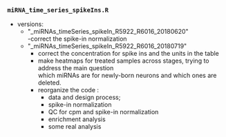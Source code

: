### `miRNA_time_series_spikeIns.R`
 - versions:   
    - "_miRNAs_timeSeries_spikeIn_R5922_R6016_20180620"  
      -correct the spike-in normalization    
    - "_miRNAs_timeSeries_spikeIn_R5922_R6016_20180719"  
      - correct the concentration for spike ins and the units in the table
      - make heatmaps for treated samples across stages, trying to address the main question  
        which miRNAs are for newly-born neurons and which ones are deleted.
      - reorganize the code : 
        - data and design process; 
        - spike-in normalization
        - QC for cpm and spike-in normalization
        - enrichment analysis
        - some real analysis